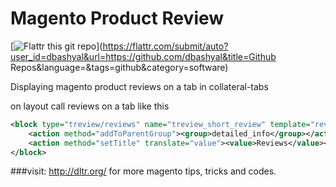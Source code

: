 Magento Product Review
======================

[![Flattr this git repo](http://api.flattr.com/button/flattr-badge-large.png)](https://flattr.com/submit/auto?user_id=dbashyal&url=https://github.com/dbashyal&title=Github Repos&language=&tags=github&category=software)

Displaying magento product reviews on a tab in collateral-tabs

on layout call reviews on a tab like this

```xml
<block type="treview/reviews" name="treview_short_review" template="review/helper/summary_view.phtml">
	<action method="addToParentGroup"><group>detailed_info</group></action>
	<action method="setTitle" translate="value"><value>Reviews</value></action>
</block>
```

###visit: http://dltr.org/ for more magento tips, tricks and codes.
